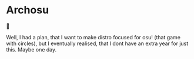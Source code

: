 # Archosu
🤫

Well, I had a plan, that I want to make distro focused for osu! (that game with circles), but I eventually realised, that I dont have an extra year for just this. Maybe one day.
